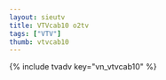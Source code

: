 ```yaml
---
layout: sieutv
title: VTVcab10 o2tv
tags: ["VTV"]
thumb: vtvcab10
---
```

{% include tvadv key="vn_vtvcab10" %}